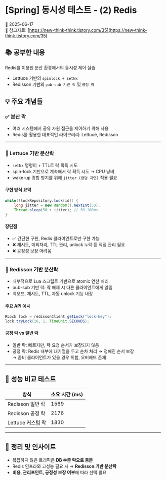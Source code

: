 # [Spring] 동시성 테스트 - (2) Redis
📅 2025-06-17  
🔗 참고자료: [https://new-think-think.tistory.com/35](https://new-think-think.tistory.com/35)  

## 📚 공부한 내용
Redis를 이용한 분산 환경에서의 동시성 제어 실습  
- Lettuce 기반의 `spinlock + setNx`
- Redisson 기반의 `pub-sub 기반 락` 및 `공정 락`

## 💡 주요 개념들

### ✅ 분산 락
- 여러 시스템에서 공유 자원 접근을 제어하기 위해 사용
- Redis를 활용한 대표적인 라이브러리: Lettuce, Redisson

---

### 🔹 Lettuce 기반 분산락
- `setNx` 명령어 + TTL로 락 획득 시도
- spin-lock 기반으로 계속해서 락 획득 시도 → CPU 낭비
- wake-up 경합 방지를 위해 `jitter (랜덤 지연)` 적용 필요

#### 구현 방식 요약
```java
while(!lockRepository.lock(id)) {
    long jitter = new Random().nextInt(50);
    Thread.sleep(50 + jitter); // 50~100ms
}
```

#### 장단점
- ✅ 간단한 구현, Redis 클라이언트로만 구현 가능
- ❌ 재시도, 예외처리, TTL 관리, unlock 누락 등 직접 관리 필요
- ❌ 공정성 보장 어려움

---

### 🔹 Redisson 기반 분산락
- 내부적으로 Lua 스크립트 기반으로 atomic 연산 처리
- pub-sub 기반 락: 락 해제 시 다른 클라이언트에게 알림
- 백오프, 재시도, TTL, 자동 unlock 기능 내장

#### 주요 API 예시
```java
RLock lock = redissonClient.getLock("lock-key");
lock.tryLock(10, 1, TimeUnit.SECONDS);
```

#### 공정 락 vs 일반 락
- 일반 락: 빠르지만, 락 요청 순서가 보장되지 않음
- 공정 락: Redis 내부에 대기열을 두고 순차 처리 → 정해진 순서 보장  
  → 좀비 클라이언트가 있을 경우 위험, 오버헤드 존재

---

## 🧪 성능 비교 테스트

| 방식               | 소요 시간 (ms) |
|--------------------|----------------|
| Redisson 일반 락   | 1569           |
| Redisson 공정 락   | 2176           |
| Lettuce 커스텀 락  | 1830           |

---

## 🧠 정리 및 인사이트
- 복잡하지 않은 트래픽은 **DB 수준 락으로 충분**
- Redis 인프라와 고성능 필요 시 → **Redisson 기반 분산락**
- **비용, 관리포인트, 공정성 보장 여부**에 따라 선택 필요
